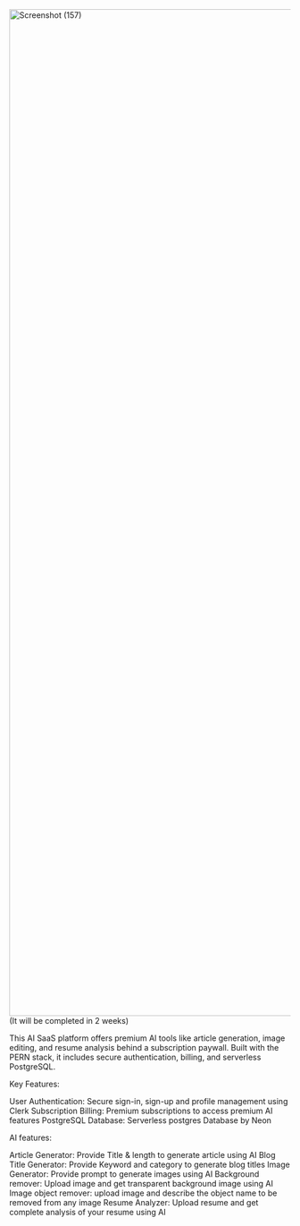 <img width="2880" height="1800" alt="Screenshot (157)" src="https://github.com/user-attachments/assets/86a6fef8-796f-4135-b773-6e9ece79812a" />
(It will be completed in 2 weeks)


This AI SaaS platform offers premium AI tools like article generation, image editing, and resume analysis behind a subscription paywall. Built with the PERN stack, it includes secure authentication, billing, and serverless PostgreSQL.

Key Features:

User Authentication: Secure sign-in, sign-up and profile management using Clerk
Subscription Billing: Premium subscriptions to access premium AI features
PostgreSQL Database: Serverless postgres Database by Neon

AI features:

Article Generator: Provide Title & length to generate article using AI
Blog Title Generator: Provide Keyword and category to generate blog titles
Image Generator: Provide prompt to generate images using AI
Background remover: Upload image and get transparent background image using AI
Image object remover: upload image and describe the object name to be removed from any image
Resume Analyzer: Upload resume and get complete analysis of your resume using AI

